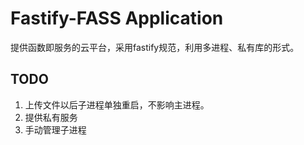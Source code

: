 # Fastify-FASS Application

提供函数即服务的云平台，采用fastify规范，利用多进程、私有库的形式。

## TODO
1. 上传文件以后子进程单独重启，不影响主进程。
2. 提供私有服务
3. 手动管理子进程